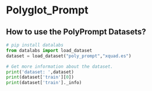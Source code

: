 # Polyglot_Prompt


## How to use the PolyPrompt Datasets?

```python
# pip install datalabs
from datalabs import load_dataset
dataset = load_dataset("poly_prompt","xquad.es")

# Get more information about the dataset.
print('dataset: ',dataset)
print(dataset['train'][0])
print(dataset['train']._info)
```
 

